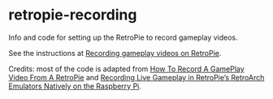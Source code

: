# retropie-recording

Info and code for setting up the RetroPie to record gameplay videos.

See the instructions at [Recording gameplay videos on RetroPie](https://www.artificialworlds.net/blog/2018/01/07/recording-gameplay-videos-on-retropie/).

Credits: most of the code is adapted from <a
href="http://selsine.com/2016/10/15/how-to-record-a-game-play-video-from-a-retropie/">How
To Record A GamePlay Video From A RetroPie</a> and <a
href="https://retroresolution.com/2016/07/06/recording-live-gameplay-in-retropies-retroarch-emulators-natively-on-the-raspberry-pi/">Recording
Live Gameplay in RetroPie’s RetroArch Emulators Natively on the Raspberry
Pi</a>.
